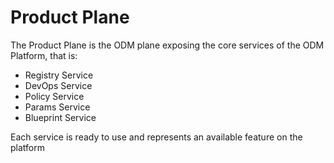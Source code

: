 # Product Plane

The Product Plane is the ODM plane exposing the core services of the ODM Platform, that is:

* Registry Service
* DevOps Service
* Policy Service
* Params Service
* Blueprint Service

Each service is ready to use and represents an available feature on the platform